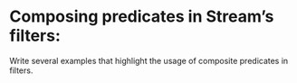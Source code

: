 # Composing predicates in Stream’s filters:
Write several examples that highlight the usage of composite predicates in filters.